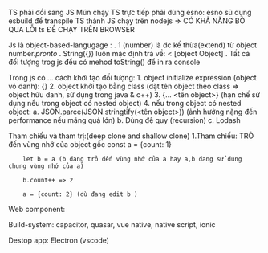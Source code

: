 TS phải đổi sang JS 
Mún chạy TS trực tiếp phải dùng esno: esno sủ dụng esbuild để transpile TS thành JS chạy trên nodejs => CÓ KHẢ NĂNG BỎ QUA LỖI ts ĐỂ CHẠY TRÊN BROWSER

Js là object-based-langugage :
    . 1 (number) là đc kế thừa(extend) từ object number._pronto_
    . String({}) luôn mặc định trả về:
    < [object Object]
    . Tất cả đối tượng trog js đều có mehod toString() để in ra console

Trong js có ... cách khởi tạo đối tượng:
    1. object initialize expression (object vô danh): {}
    2. object khởi tạo bằng class (đặt tên object theo class => object hữu danh, sử dụng trong java & c++)
    3. {... <tên object>} (hạn chế sử dụng nếu trong object có nested object)
    4. nếu trong object có nested object: 
        a. JSON.parce(JSON.stringtify(<tên object>)) (ảnh hưởng nặng đến performance nếu mãng quá lớn)
        b. Dùng đệ quy (recursion)
        c. Lodash

Tham chiếu và tham trị:(deep clone and shallow clone)
    1.Tham chiếu: TRỎ đến vùng nhớ của object gốc
        const a = {count: 1}

        let b = a (b đang trỏ đến vùng nhớ của a hay a,b đang sử dung chung vùng nhớ của a)

        b.count++ => 2

        a = {count: 2} (dù đang edit b )

Web component:

Build-system: capacitor, quasar, vue native, native script, ionic

Destop app: Electron (vscode)


